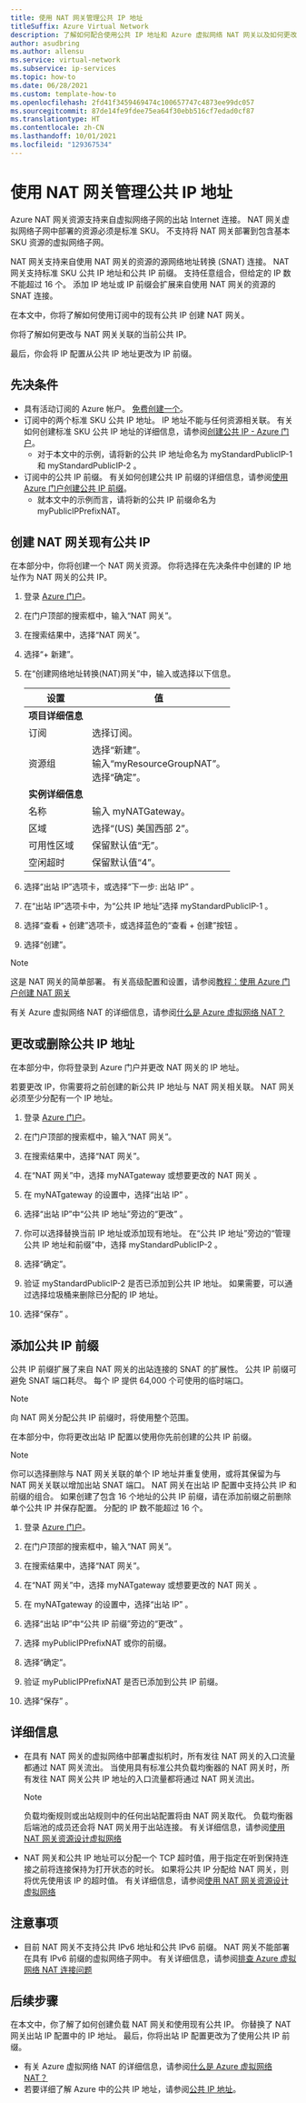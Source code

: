 ```yaml
---
title: 使用 NAT 网关管理公共 IP 地址
titleSuffix: Azure Virtual Network
description: 了解如何配合使用公共 IP 地址和 Azure 虚拟网络 NAT 网关以及如何更改配置。
author: asudbring
ms.author: allensu
ms.service: virtual-network
ms.subservice: ip-services
ms.topic: how-to
ms.date: 06/28/2021
ms.custom: template-how-to
ms.openlocfilehash: 2fd41f3459469474c100657747c4873ee99dc057
ms.sourcegitcommit: 87de14fe9fdee75ea64f30ebb516cf7edad0cf87
ms.translationtype: HT
ms.contentlocale: zh-CN
ms.lasthandoff: 10/01/2021
ms.locfileid: "129367534"
---
```

# <a name="manage-a-public-ip-address-with-a-nat-gateway"></a>使用 NAT 网关管理公共 IP 地址

Azure NAT 网关资源支持来自虚拟网络子网的出站 Internet 连接。 NAT 网关虚拟网络子网中部署的资源必须是标准 SKU。 不支持将 NAT 网关部署到包含基本 SKU 资源的虚拟网络子网。 

NAT 网关支持来自使用 NAT 网关的资源的源网络地址转换 (SNAT) 连接。 NAT 网关支持标准 SKU 公共 IP 地址和公共 IP 前缀。 支持任意组合，但给定的 IP 数不能超过 16 个。 添加 IP 地址或 IP 前缀会扩展来自使用 NAT 网关的资源的 SNAT 连接。 

在本文中，你将了解如何使用订阅中的现有公共 IP 创建 NAT 网关。 

你将了解如何更改与 NAT 网关关联的当前公共 IP。 

最后，你会将 IP 配置从公共 IP 地址更改为 IP 前缀。

## <a name="prerequisites"></a>先决条件

- 具有活动订阅的 Azure 帐户。 [免费创建一个](https://azure.microsoft.com/free/?ref=microsoft.com&utm_source=microsoft.com&utm_medium=docs&utm_campaign=visualstudio)。
- 订阅中的两个标准 SKU 公共 IP 地址。 IP 地址不能与任何资源相关联。 有关如何创建标准 SKU 公共 IP 地址的详细信息，请参阅[创建公共 IP - Azure 门户](../../virtual-network/create-public-ip-portal.md)。
    - 对于本文中的示例，请将新的公共 IP 地址命名为 myStandardPublicIP-1 和 myStandardPublicIP-2 。
- 订阅中的公共 IP 前缀。 有关如何创建公共 IP 前缀的详细信息，请参阅[使用 Azure 门户创建公共 IP 前缀](../../virtual-network/create-public-ip-prefix-portal.md)。
    - 就本文中的示例而言，请将新的公共 IP 前缀命名为 myPublicIPPrefixNAT。

## <a name="create-nat-gateway-existing-public-ip"></a>创建 NAT 网关现有公共 IP

在本部分中，你将创建一个 NAT 网关资源。 你将选择在先决条件中创建的 IP 地址作为 NAT 网关的公共 IP。

1. 登录 [Azure 门户](https://portal.azure.com)。

2. 在门户顶部的搜索框中，输入“NAT 网关”。

3. 在搜索结果中，选择“NAT 网关”。

4. 选择“+ 新建”。 

5. 在“创建网络地址转换(NAT)网关”中，输入或选择以下信息。

    | 设置 | 值 |
    | ------- | ----- |
    | **项目详细信息** |   |
    | 订阅 | 选择订阅。 |
    | 资源组 | 选择“新建”。 </br> 输入“myResourceGroupNAT”。 </br> 选择“确定”。 |
    | **实例详细信息** |   |
    | 名称 | 输入 myNATGateway。 |
    | 区域 | 选择“(US) 美国西部 2”。 |
    | 可用性区域 | 保留默认值“无”。 |
    | 空闲超时 | 保留默认值“4”。 |

6. 选择“出站 IP”选项卡，或选择“下一步: 出站 IP” 。

7. 在“出站 IP”选项卡中，为“公共 IP 地址”选择 myStandardPublicIP-1  。

6. 选择“查看 + 创建”选项卡，或选择蓝色的“查看 + 创建”按钮 。 

7. 选择“创建”。

> [!NOTE]
> 这是 NAT 网关的简单部署。 有关高级配置和设置，请参阅[教程：使用 Azure 门户创建 NAT 网关](../nat-gateway/tutorial-create-nat-gateway-portal.md)
>
> 有关 Azure 虚拟网络 NAT 的详细信息，请参阅[什么是 Azure 虚拟网络 NAT？](../nat-gateway/nat-overview.md)

## <a name="change-or-remove-public-ip-address"></a>更改或删除公共 IP 地址

在本部分中，你将登录到 Azure 门户并更改 NAT 网关的 IP 地址。 

若要更改 IP，你需要将之前创建的新公共 IP 地址与 NAT 网关相关联。 NAT 网关必须至少分配有一个 IP 地址。

1. 登录 [Azure 门户](https://portal.azure.com)。

2. 在门户顶部的搜索框中，输入“NAT 网关”。

3. 在搜索结果中，选择“NAT 网关”。

4. 在“NAT 网关”中，选择 myNATgateway 或想要更改的 NAT 网关 。

5. 在 myNATgateway 的设置中，选择“出站 IP” 。

6. 选择“出站 IP”中“公共 IP 地址”旁边的“更改”  。

7. 你可以选择替换当前 IP 地址或添加现有地址。 在“公共 IP 地址”旁边的“管理公共 IP 地址和前缀”中，选择 myStandardPublicIP-2  。

8. 选择“确定”。

9. 验证 myStandardPublicIP-2 是否已添加到公共 IP 地址。 如果需要，可以通过选择垃圾桶来删除已分配的 IP 地址。

10. 选择“保存”  。

## <a name="add-public-ip-prefix"></a>添加公共 IP 前缀

公共 IP 前缀扩展了来自 NAT 网关的出站连接的 SNAT 的扩展性。 公共 IP 前缀可避免 SNAT 端口耗尽。 每个 IP 提供 64,000 个可使用的临时端口。

> [!NOTE] 
> 向 NAT 网关分配公共 IP 前缀时，将使用整个范围。 

在本部分中，你将更改出站 IP 配置以使用你先前创建的公共 IP 前缀。

> [!NOTE]
> 你可以选择删除与 NAT 网关关联的单个 IP 地址并重复使用，或将其保留为与 NAT 网关关联以增加出站 SNAT 端口。 NAT 网关在出站 IP 配置中支持公共 IP 和前缀的组合。 如果创建了包含 16 个地址的公共 IP 前缀，请在添加前缀之前删除单个公共 IP 并保存配置。 分配的 IP 数不能超过 16 个。

1. 登录 [Azure 门户](https://portal.azure.com)。

2. 在门户顶部的搜索框中，输入“NAT 网关”。

3. 在搜索结果中，选择“NAT 网关”。

4. 在“NAT 网关”中，选择 myNATgateway 或想要更改的 NAT 网关 。

5. 在 myNATgateway 的设置中，选择“出站 IP” 。

6. 选择“出站 IP”中“公共 IP 前缀”旁边的“更改”  。

7. 选择 myPublicIPPrefixNAT 或你的前缀。

8. 选择“确定”。

9. 验证 myPublicIPPrefixNAT 是否已添加到公共 IP 前缀。

10. 选择“保存”  。

## <a name="more-information"></a>详细信息

* 在具有 NAT 网关的虚拟网络中部署虚拟机时，所有发往 NAT 网关的入口流量都通过 NAT 网关流出。 当使用具有标准公共负载均衡器的 NAT 网关时，所有发往 NAT 网关公共 IP 地址的入口流量都将通过 NAT 网关流出。 

    > [!NOTE] 
    > 负载均衡规则或出站规则中的任何出站配置将由 NAT 网关取代。 负载均衡器后端池的成员还会将 NAT 网关用于出站连接。 有关详细信息，请参阅[使用 NAT 网关资源设计虚拟网络](../nat-gateway/nat-gateway-resource.md)

* NAT 网关和公共 IP 地址可以分配一个 TCP 超时值，用于指定在听到保持连接之前将连接保持为打开状态的时长。  如果将公共 IP 分配给 NAT 网关，则将优先使用该 IP 的超时值。  有关详细信息，请参阅[使用 NAT 网关资源设计虚拟网络](../nat-gateway/nat-gateway-resource.md#timers)

## <a name="caveats"></a>注意事项

* 目前 NAT 网关不支持公共 IPv6 地址和公共 IPv6 前缀。 NAT 网关不能部署在具有 IPv6 前缀的虚拟网络子网中。 有关详细信息，请参阅[排查 Azure 虚拟网络 NAT 连接问题](../nat-gateway/troubleshoot-nat.md)
## <a name="next-steps"></a>后续步骤

在本文中，你了解了如何创建负载 NAT 网关和使用现有公共 IP。 你替换了 NAT 网关出站 IP 配置中的 IP 地址。 最后，你将出站 IP 配置更改为了使用公共 IP 前缀。

- 有关 Azure 虚拟网络 NAT 的详细信息，请参阅[什么是 Azure 虚拟网络 NAT？](../nat-gateway/nat-overview.md)
- 若要详细了解 Azure 中的公共 IP 地址，请参阅[公共 IP 地址](../../virtual-network/public-ip-addresses.md)。